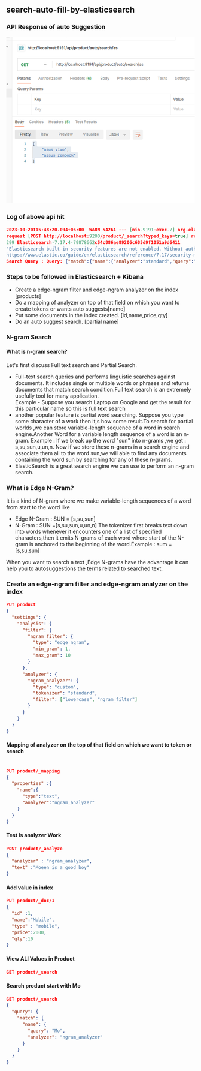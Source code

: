 ## search-auto-fill-by-elasticsearch
### API Response of auto Suggestion
![Auto Search](https://github.com/moeen775/search-auto-fillup-by-elasticsearch/blob/main/autoSearch.png)

### Log of above api hit
```json
2023-10-20T15:48:20.094+06:00  WARN 54261 --- [nio-9191-exec-7] org.elasticsearch.client.RestClient      :
request [POST http://localhost:9200/product/_search?typed_keys=true] returned 1 warnings: [
299 Elasticsearch-7.17.4-79878662c54c886ae89206c685d9f1051a9d6411
"Elasticsearch built-in security features are not enabled. Without authentication, your cluster could be accessible to anyone. See
https://www.elastic.co/guide/en/elasticsearch/reference/7.17/security-minimal-setup.html to enable security."]
Search Query : Query: {"match":{"name":{"analyzer":"standard","query":"as"}}}
```
### Steps to be followed in Elasticsearch + Kibana 
* Create a edge-ngram filter and edge-ngram analyzer on the index [products]
* Do a mapping of analyzer on top of that field on which you want to create tokens or wants auto suggests[name]
* Put some documents in the index created. [id,name,price,qty]
* Do an auto suggest search. [partial name]


### N-gram Search 
#### What is n-gram search?
Let's first discuss Full text search and Partial Search.
* Full-text search queries and performs linguistic searches against documents. It includes single or multiple words or phrases and returns documents that match search condition.Full text search is an extremely usefully tool for many application. <br> Example - Suppose you search Laptop on Google and get the result for this particular name so this is full text search
* another popular feature is partial word searching. Suppose you type some character of a work then it,s how some result.To search for partial worlds ,we can store variable-length sequence of a word in search engine.Another Word for a variable length sequence of a word is an n-gram.
Example : If we break up the word "sun" into n-grams ,we get : s,su,sun,u,un,n. Now if we store these n-grams in a search engine and associate them all to the word sun,we will able to find any documents containing the word sun by searching for any of these n-grams.
* ElasticSearch is a great search engine we can use to perform an n-gram search.

### What is Edge N-Gram?
It is a kind of N-gram where we make variable-length sequences of a word from start to the word like  
* Edge N-Gram : SUN = [s,su,sun]
* N-Gram : SUN =[s,su,sun,u,un,n]
The tokenizer first breaks text down into words whenever it encounters one of a list of specified characters,then it emits N-grams of each word where start of the N-gram is anchored to the beginning of the word.Example : sum =[s,su,sun]

When you want to search a text ,Edge N-grams have the advantage it can help you to autosuggestions the terms related to searched text.

### Create an edge-ngram filter and edge-ngram analyzer on the index  
```json
PUT product
{
  "settings": {
    "analysis": {
      "filter": {
        "ngram_filter": {
          "type": "edge_ngram",
          "min_gram": 1,
          "max_gram": 10
        }
      },
      "analyzer": {
        "ngram_analyzer": {
          "type": "custom",
          "tokenizer": "standard",
          "filter": ["lowercase", "ngram_filter"]
        }
      }
    }
  }
}
```
#### Mapping of analyzer on the top of that field on which we want to token or search

```json

PUT product/_mapping
{
  "properties" :{
    "name":{
      "type":"text",
      "analyzer":"ngram_analyzer"
    }
  }
}
```
#### Test Is analyzer Work 
```json
POST product/_analyze
{
  "analyzer" : "ngram_analyzer",
  "text" :"Moeen is a good boy"
}
```
#### Add value in index 
```json
PUT product/_doc/1
{
  "id" :1,
  "name":"Mobile",
  "type" : "mobile",
  "price":2000,
  "qty":10
}
```
#### View ALl Values in Product
```json
GET product/_search
```
#### Search product start with Mo 
```json
GET product/_search 
{
  "query": {
    "match": {
      "name": {
        "query": "Mo",
        "analyzer": "ngram_analyzer"
      }
    }
  }
}

```



